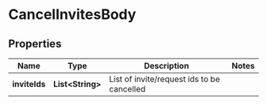

# CancelInvitesBody

## Properties

Name | Type | Description | Notes
------------ | ------------- | ------------- | -------------
**inviteIds** | **List&lt;String&gt;** | List of invite/request ids to be cancelled | 




